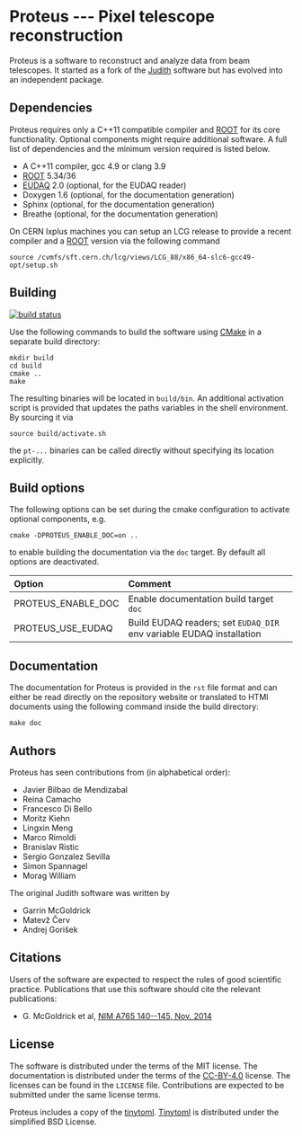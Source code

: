 Proteus --- Pixel telescope reconstruction
==========================================

Proteus is a software to reconstruct and analyze data from beam telescopes. It
started as a fork of the [Judith][judith] software but has evolved into an
independent package.

Dependencies
------------

Proteus requires only a C++11 compatible compiler and [ROOT][root] for its core
functionality. Optional components might require additional software. A full
list of dependencies and the minimum version required is listed below.

*   A C++11 compiler, gcc 4.9 or clang 3.9
*   [ROOT][root] 5.34/36
*   [EUDAQ][eudaq] 2.0 (optional, for the EUDAQ reader)
*   Doxygen 1.6 (optional, for the documentation generation)
*   Sphinx (optional, for the documentation generation)
*   Breathe (optional, for the documentation generation)

On CERN lxplus machines you can setup an LCG release to provide a recent
compiler and a [ROOT][root] version via the following command

    source /cvmfs/sft.cern.ch/lcg/views/LCG_88/x86_64-slc6-gcc49-opt/setup.sh

Building
--------

[![build status](https://gitlab.cern.ch/unige-fei4tel/proteus/badges/master/build.svg)](https://gitlab.cern.ch/unige-fei4tel/proteus/commits/master)

Use the following commands to build the software using [CMake][cmake] in a
separate build directory:

    mkdir build
    cd build
    cmake ..
    make

The resulting binaries will be located in `build/bin`. An additional
activation script is provided that updates the paths variables in the shell
environment. By sourcing it via

    source build/activate.sh

the `pt-...` binaries can be called directly without specifying its location
explicitly.

Build options
-------------

The following options can be set during the cmake configuration to activate
optional components, e.g.

    cmake -DPROTEUS_ENABLE_DOC=on ..

to enable building the documentation via the `doc` target. By default all
options are deactivated.

| Option             | Comment |
| :----------------- | :------ |
| PROTEUS_ENABLE_DOC | Enable documentation build target `doc`
| PROTEUS_USE_EUDAQ  | Build EUDAQ readers; set `EUDAQ_DIR` env variable EUDAQ installation

Documentation
-------------

The documentation for Proteus is provided in the `rst` file format and can
either be read directly on the repository website or translated to HTMl
documents using the following command inside the build directory:

    make doc

Authors
-------

Proteus has seen contributions from (in alphabetical order):

*   Javier Bilbao de Mendizabal
*   Reina Camacho
*   Francesco Di Bello
*   Moritz Kiehn
*   Lingxin Meng
*   Marco Rimoldi
*   Branislav Ristic
*   Sergio Gonzalez Sevilla
*   Simon Spannagel
*   Morag William

The original Judith software was written by

*   Garrin McGoldrick
*   Matevž Červ
*   Andrej Gorišek

Citations
---------

Users of the software are expected to respect the rules of good
scientific practice. Publications that use this software should cite the
relevant publications:

*   G. McGoldrick et al, [NIM A765 140--145, Nov. 2014][paper2014]

License
-------

The software is distributed under the terms of the MIT license. The
documentation is distributed under the terms of the [CC-BY-4.0][ccby4] license.
The licenses can be found in the `LICENSE` file. Contributions are expected to
be submitted under the same license terms.

Proteus includes a copy of the [tinytoml][tinytoml]. [Tinytoml][tinytoml] is
distributed under the simplified BSD License.


[ccby4]: https://creativecommons.org/licenses/by/4.0/
[cmake]: http://www.cmake.org
[eudaq]: http://eudaq.github.io
[judith]: https://github.com/gmcgoldr/judith
[paper2014]: http://dx.doi.org/10.1016/j.nima.2014.05.033
[root]: https://root.cern.ch
[tinytoml]: https://github.com/mayah/tinytoml
